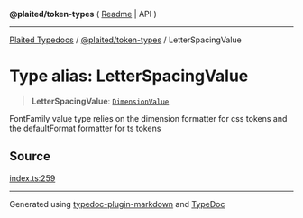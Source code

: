 **@plaited/token-types** ( [Readme](../README.md) \| API )

***

[Plaited Typedocs](../../../modules.md) / [@plaited/token-types](../modules.md) / LetterSpacingValue

# Type alias: LetterSpacingValue

> **LetterSpacingValue**: [`DimensionValue`](DimensionValue.md)

FontFamily value type relies on the dimension formatter for css tokens
and the defaultFormat formatter for ts tokens

## Source

[index.ts:259](https://github.com/plaited/plaited/blob/d85458a/libs/token-types/src/index.ts#L259)

***

Generated using [typedoc-plugin-markdown](https://www.npmjs.com/package/typedoc-plugin-markdown) and [TypeDoc](https://typedoc.org/)
